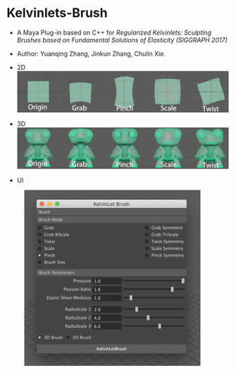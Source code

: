# Kelvinlets-Brush

- A Maya Plug-in based on C++ for *Regularized Kelvinlets: Sculpting Brushes based on Fundamental Solutions of Elasticity (SIGGRAPH 2017)*

- Author: Yuanqing Zhang, Jinkun Zhang, Chulin Xie.

- 2D 
![2dimage](pics/2d.png)

- 3D 
![3dimage](pics/3d.png)

- UI
<figure class="half">
  <img src="pics/ui.png" width="400">
</figure>
